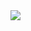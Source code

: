 <img align="right" src="https://visitor-badge.laobi.icu/badge?page_id=slowsnakpierre.slowsnakpierre" />
